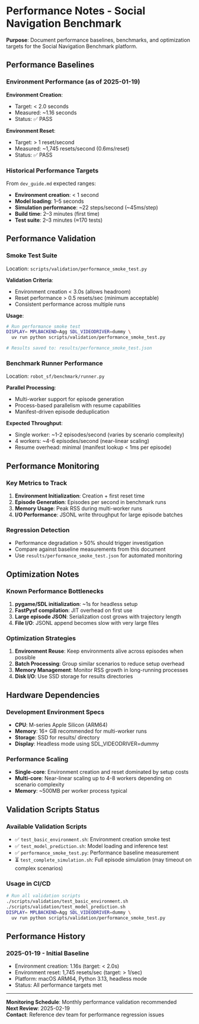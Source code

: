 # Performance Notes - Social Navigation Benchmark

**Purpose**: Document performance baselines, benchmarks, and optimization targets for the Social Navigation Benchmark platform.

## Performance Baselines

### Environment Performance (as of 2025-01-19)

**Environment Creation**:
- Target: < 2.0 seconds
- Measured: ~1.16 seconds
- Status: ✅ PASS

**Environment Reset**:
- Target: > 1 reset/second
- Measured: ~1,745 resets/second (0.6ms/reset)
- Status: ✅ PASS

### Historical Performance Targets

From `dev_guide.md` expected ranges:
- **Environment creation**: < 1 second
- **Model loading**: 1–5 seconds  
- **Simulation performance**: ~22 steps/second (~45ms/step)
- **Build time**: 2–3 minutes (first time)
- **Test suite**: 2–3 minutes (≈170 tests)

## Performance Validation

### Smoke Test Suite
Location: `scripts/validation/performance_smoke_test.py`

**Validation Criteria**:
- Environment creation < 3.0s (allows headroom)
- Reset performance > 0.5 resets/sec (minimum acceptable)
- Consistent performance across multiple runs

**Usage**:
```bash
# Run performance smoke test
DISPLAY= MPLBACKEND=Agg SDL_VIDEODRIVER=dummy \
  uv run python scripts/validation/performance_smoke_test.py

# Results saved to: results/performance_smoke_test.json
```

### Benchmark Runner Performance
Location: `robot_sf/benchmark/runner.py`

**Parallel Processing**:
- Multi-worker support for episode generation
- Process-based parallelism with resume capabilities
- Manifest-driven episode deduplication

**Expected Throughput**:
- Single worker: ~1-2 episodes/second (varies by scenario complexity)
- 4 workers: ~4-6 episodes/second (near-linear scaling)
- Resume overhead: minimal (manifest lookup < 1ms per episode)

## Performance Monitoring

### Key Metrics to Track
1. **Environment Initialization**: Creation + first reset time
2. **Episode Generation**: Episodes per second in benchmark runs  
3. **Memory Usage**: Peak RSS during multi-worker runs
4. **I/O Performance**: JSONL write throughput for large episode batches

### Regression Detection
- Performance degradation > 50% should trigger investigation
- Compare against baseline measurements from this document
- Use `results/performance_smoke_test.json` for automated monitoring

## Optimization Notes

### Known Performance Bottlenecks
1. **pygame/SDL initialization**: ~1s for headless setup
2. **FastPysf compilation**: JIT overhead on first use  
3. **Large episode JSON**: Serialization cost grows with trajectory length
4. **File I/O**: JSONL append becomes slow with very large files

### Optimization Strategies
1. **Environment Reuse**: Keep environments alive across episodes when possible
2. **Batch Processing**: Group similar scenarios to reduce setup overhead
3. **Memory Management**: Monitor RSS growth in long-running processes
4. **Disk I/O**: Use SSD storage for results directories

## Hardware Dependencies

### Development Environment Specs
- **CPU**: M-series Apple Silicon (ARM64)
- **Memory**: 16+ GB recommended for multi-worker runs
- **Storage**: SSD for results/ directory  
- **Display**: Headless mode using SDL_VIDEODRIVER=dummy

### Performance Scaling
- **Single-core**: Environment creation and reset dominated by setup costs
- **Multi-core**: Near-linear scaling up to 4-8 workers depending on scenario complexity
- **Memory**: ~500MB per worker process typical

## Validation Scripts Status

### Available Validation Scripts
- ✅ `test_basic_environment.sh`: Environment creation smoke test
- ✅ `test_model_prediction.sh`: Model loading and inference test  
- ✅ `performance_smoke_test.py`: Performance baseline measurement
- ⏳ `test_complete_simulation.sh`: Full episode simulation (may timeout on complex scenarios)

### Usage in CI/CD
```bash
# Run all validation scripts
./scripts/validation/test_basic_environment.sh
./scripts/validation/test_model_prediction.sh
DISPLAY= MPLBACKEND=Agg SDL_VIDEODRIVER=dummy \
  uv run python scripts/validation/performance_smoke_test.py
```

## Performance History

### 2025-01-19 - Initial Baseline
- Environment creation: 1.16s (target: < 2.0s)
- Environment reset: 1,745 resets/sec (target: > 1/sec)  
- Platform: macOS ARM64, Python 3.13, headless mode
- Status: All performance targets met

---
**Monitoring Schedule**: Monthly performance validation recommended  
**Next Review**: 2025-02-19  
**Contact**: Reference dev team for performance regression issues